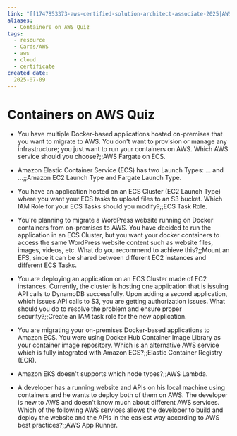 ```yaml
---
link: "[[1747853373-aws-certified-solution-architect-associate-2025|AWS Certified Solution Architect Associate 2025]]"
aliases: 
  - Containers on AWS Quiz
tags:
  - resource
  - Cards/AWS
  - aws
  - cloud
  - certificate
created_date:
  2025-07-09
---
```

# Containers on AWS Quiz
- You have multiple Docker-based applications hosted on-premises that you want to migrate to AWS. You don't want to provision or manage any infrastructure; you just want to run your containers on AWS. Which AWS service should you choose?;;AWS Fargate on ECS.
<!--SR:!2025-08-18,25,290-->
- Amazon Elastic Container Service (ECS) has two Launch Types: ... and ...;;Amazon EC2 Launch Type and Fargate Launch Type.
<!--SR:!2025-07-30,15,290-->
- You have an application hosted on an ECS Cluster (EC2 Launch Type) where you want your ECS tasks to upload files to an S3 bucket. Which IAM Role for your ECS Tasks should you modify?;;ECS Task Role.
<!--SR:!2025-07-26,3,230-->
- You're planning to migrate a WordPress website running on Docker containers from on-premises to AWS. You have decided to run the application in an ECS Cluster, but you want your docker containers to access the same WordPress website content such as website files, images, videos, etc. What do you recommend to achieve this?;;Mount an EFS, since it can be shared between different EC2 instances and different ECS Tasks.
<!--SR:!2025-07-30,14,290-->
- You are deploying an application on an ECS Cluster made of EC2 instances. Currently, the cluster is hosting one application that is issuing API calls to DynamoDB successfully. Upon adding a second application, which issues API calls to S3, you are getting authorization issues. What should you do to resolve the problem and ensure proper security?;;Create an IAM task role for the new application.
<!--SR:!2025-07-30,14,290-->
- You are migrating your on-premises Docker-based applications to Amazon ECS. You were using Docker Hub Container Image Library as your container image repository. Which is an alternative AWS service which is fully integrated with Amazon ECS?;;Elastic Container Registry (ECR).
<!--SR:!2025-07-31,15,290-->
- Amazon EKS doesn't supports which node types?;;AWS Lambda.
<!--SR:!2025-08-01,11,270-->
- A developer has a running website and APIs on his local machine using containers and he wants to deploy both of them on AWS. The developer is new to AWS and doesn’t know much about different AWS services. Which of the following AWS services allows the developer to build and deploy the website and the APIs in the easiest way according to AWS best practices?;;AWS App Runner.
<!--SR:!2025-07-28,12,270-->

